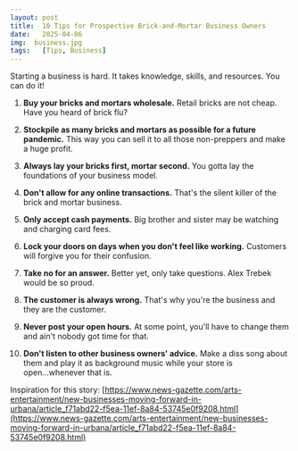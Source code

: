 ```yaml
---
layout: post
title:  10 Tips for Prospective Brick-and-Mortar Business Owners
date:   2025-04-06
img:  business.jpg
tags:   [Tips, Business]
---
```


Starting a business is hard. It takes knowledge, skills, and resources. You can do it!

1. **Buy your bricks and mortars wholesale.** Retail bricks are not cheap. Have you heard of brick flu?

2. **Stockpile as many bricks and mortars as possible for a future pandemic.** This way you can sell it to all those non-preppers and make a huge profit.

3. **Always lay your bricks first, mortar second.** You gotta lay the foundations of your business model.

4. **Don't allow for any online transactions.** That's the silent killer of the brick and mortar business.	

5. **Only accept cash payments.** Big brother and sister may be watching and charging card fees.

6. **Lock your doors on days when you don't feel like working.** Customers will forgive you for their confusion.

7. **Take no for an answer.** Better yet, only take questions. Alex Trebek would be so proud.

8. **The customer is always wrong.** That's why you're the business and they are the customer.

9. **Never post your open hours.** At some point, you'll have to change them and ain't nobody got time for that.

10. **Don't listen to other business owners' advice.** Make a diss song about them and play it as background music while your store is open...whenever that is.


Inspiration for this story: [https://www.news-gazette.com/arts-entertainment/new-businesses-moving-forward-in-urbana/article_f71abd22-f5ea-11ef-8a84-53745e0f9208.html](https://www.news-gazette.com/arts-entertainment/new-businesses-moving-forward-in-urbana/article_f71abd22-f5ea-11ef-8a84-53745e0f9208.html)
